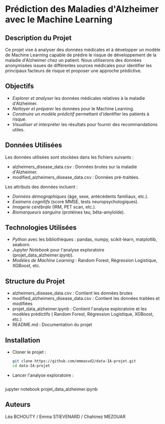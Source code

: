 # Prédiction des Maladies d'Alzheimer avec le Machine Learning

## Description du Projet
Ce projet vise à analyser des données médicales et à développer un modèle de Machine Learning capable de prédire le risque de développement de la maladie d'Alzheimer chez un patient. Nous utiliserons des données anonymisées issues de différentes sources médicales pour identifier les principaux facteurs de risque et proposer une approche prédictive.

## Objectifs
- *Explorer et analyser* les données médicales relatives à la maladie d'Alzheimer.
- *Nettoyer et préparer* les données pour le Machine Learning.
- *Construire un modèle prédictif* permettant d'identifier les patients à risque.
- *Visualiser et interpréter* les résultats pour fournir des recommandations utiles.

## Données Utilisées
Les données utilisées sont stockées dans les fichiers suivants :
- alzheimers_disease_data.csv : Données brutes sur la maladie d'Alzheimer.
- modified_alzheimers_disease_data.csv : Données pré-traitées.

Les attributs des données incluent :
- *Données démographiques* (âge, sexe, antécédents familiaux, etc.).
- *Examens cognitifs* (score MMSE, tests neuropsychologiques).
- *Imagerie cérébrale* (IRM, PET scan, etc.).
- *Biomarqueurs sanguins* (protéines tau, bêta-amyloïde).

## Technologies Utilisées
- *Python* avec les bibliothèques : pandas, numpy, scikit-learn, matplotlib, seaborn.
- *Jupyter Notebook* pour l'analyse exploratoire (projet_data_alzheimer.ipynb).
- *Modèles de Machine Learning* : Random Forest, Régression Logistique, XGBoost, etc.

## Structure du Projet
- alzheimers_disease_data.csv : Contient les données brutes
-  modified_alzheimers_disease_data.csv  : Contient les données traitées et modifiées
-  projet_data_alzheimer.ipynb  : Contient l'analyse exploratoire et les modèles prédictifs ( Random Forest, Régression Logistique, XGBoost, etc.)
-  README.md : Documentation du projet 


## Installation
- Cloner le projet :
   ```bash
   git clone https://github.com/emmasvd2/data-IA-projet.git
   cd data-IA-projet
   ```
   
- Lancer l'analyse exploratoire :
   ```bash
jupyter notebook projet_data_alzheimer.ipynb


## Auteurs
Léa BCHOUTY /
Emma STIEVENARD /
Chahinez MEZOUAR
